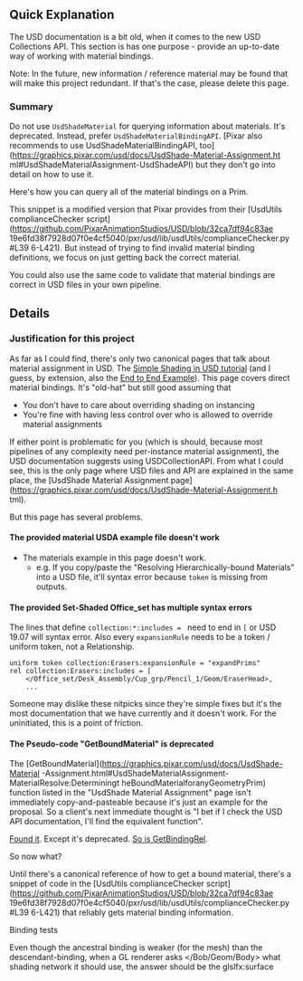 ## Quick Explanation
The USD documentation is a bit old, when it comes to the new USD
Collections API. This section is has one purpose - provide an up-to-date
way of working with material bindings.

Note:
    In the future, new information / reference material may be found that
    will make this project redundant. If that's the case, please delete
    this page.


### Summary
Do not use `UsdShadeMaterial` for querying information about materials.
It's deprecated. Instead, prefer `UsdShadeMaterialBindingAPI`.
[Pixar also recommends to use UsdShadeMaterialBindingAPI,
too](https://graphics.pixar.com/usd/docs/UsdShade-Material-Assignment.ht
ml#UsdShadeMaterialAssignment-UsdShadeAPI) but they don't go into detail
on how to use it.

Here's how you can query all of the material bindings on a Prim.


This snippet is a modified version that Pixar
provides from their [UsdUtils complianceChecker
script](https://github.com/PixarAnimationStudios/USD/blob/32ca7df94c83ae
19e6fd38f7928d07f0e4cf5040/pxr/usd/lib/usdUtils/complianceChecker.py#L39
6-L421). But instead of trying to find invalid material binding
definitions, we focus on just getting back the correct material.

You could also use the same code to validate that material bindings are
correct in USD files in your own pipeline.


## Details
### Justification for this project
As far as I could find, there's only two canonical pages that
talk about material assignment in USD. The [Simple Shading in USD
tutorial](https://graphics.pixar.com/usd/docs/Simple-Shading-in-USD.html
) (and I guess, by extension, also the [End to End
Example](https://graphics.pixar.com/usd/docs/End-to-End-Example.html)).
This page covers direct material bindings. It's "old-hat" but still good
assuming that

- You don't have to care about overriding shading on instancing
- You're fine with having less control over who is allowed to override
material assignments

If either point is problematic for you (which is should, because most
pipelines of any complexity need per-instance material assignment),
the USD documentation suggests using USDCollectionAPI. From what
I could see, this is the only page where USD files and API are
explained in the same place, the [UsdShade Material Assignment
page](https://graphics.pixar.com/usd/docs/UsdShade-Material-Assignment.h
tml).


But this page has several problems.


#### The provided material USDA example file doesn't work
- The materials example in this page doesn't work.
   - e.g. If you copy/paste the "Resolving Hierarchically-bound
   Materials" into a USD file, it'll syntax error because `token` is
   missing from outputs.


#### The provided Set-Shaded Office_set has multiple syntax errors
The lines that define `collection:*:includes = ` need to end in `[` or USD 19.07 will syntax error. Also every `expansionRule` needs to be a token / uniform token, not a Relationship.

```usda
uniform token collection:Erasers:expansionRule = "expandPrims"
rel collection:Erasers:includes = [
	</Office_set/Desk_Assembly/Cup_grp/Pencil_1/Geom/EraserHead>,
	...
```

Someone may dislike these nitpicks since they're simple fixes but it's
the most documentation that we have currently and it doesn't work. For
the uninitiated, this is a point of friction.


#### The Pseudo-code "GetBoundMaterial" is deprecated
The
[GetBoundMaterial](https://graphics.pixar.com/usd/docs/UsdShade-Material
-Assignment.html#UsdShadeMaterialAssignment-MaterialResolve:Determiningt
heBoundMaterialforanyGeometryPrim) function listed in the "UsdShade
Material Assignment" page isn't immediately copy-and-pasteable because
it's just an example for the proposal. So a client's next immediate
thought is "I bet if I check the USD API documentation, I'll find the
equivalent function".

[Found it](https://graphics.pixar.com/usd/docs/api/class_usd_shade_material.html#ac8a3ccb7c9859aabc5ba699b4addb834). Except it's deprecated. [So is GetBindingRel](https://graphics.pixar.com/usd/docs/api/class_usd_shade_material.html#a7d254deef591583ada16825840dd49a9).

So now what?

Until there's a canonical reference of how to get a bound material,
there's a snippet of code in the [UsdUtils complianceChecker
script](https://github.com/PixarAnimationStudios/USD/blob/32ca7df94c83ae
19e6fd38f7928d07f0e4cf5040/pxr/usd/lib/usdUtils/complianceChecker.py#L39
6-L421) that reliably gets material binding information.



Binding tests

Even though the ancestral binding is weaker (for the mesh) than the descendant-binding, when a GL renderer asks </Bob/Geom/Body> what shading network it should use, the answer should be the glslfx:surface

